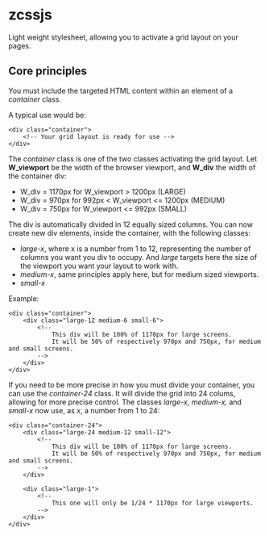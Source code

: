 # zcssjs

Light weight stylesheet, allowing you to activate a grid layout on your pages. 

## Core principles

You must include the targeted HTML content within an element of a *container* class.

A typical use would be:

```
<div class="container">
    <!-- Your grid layout is ready for use -->
</div>
```

The *container* class is one of the two classes activating the grid layout. Let **W_viewport** be the width of the browser viewport, and **W_div** the width of the container div:

- W_div = 1170px for W_viewport > 1200px (LARGE)
- W_div = 970px for 992px < W_viewport <= 1200px (MEDIUM)
- W_div = 750px for W_viewport <= 992px (SMALL)

The div is automatically divided in 12 equally sized columns. You can now create new div elements, inside the container, with the following classes:

- *large-x*, where x is a number from 1 to 12, representing the number of columns you want you div to occupy. And *large* targets here the size of the viewport you want your layout to work with. 
- *medium-x*, same principles apply here, but for medium sized viewports.
- *small-x*

Example: 

```
<div class="container">
    <div class="large-12 medium-6 small-6">
        <!-- 
            This div will be 100% of 1170px for large screens.
            It will be 50% of respectively 970px and 750px, for medium and small screens.
        -->
    </div>
</div>
```

If you need to be more precise in how you must divide your container, you can use the *container-24* class. It will divide the grid into 24 colums, allowing for more precise control. The classes *large-x, medium-x,* and *small-x* now use, as *x*, a number from 1 to 24:

```
<div class="container-24">
    <div class="large-24 medium-12 small-12">
        <!-- 
            This div will be 100% of 1170px for large screens.
            It will be 50% of respectively 970px and 750px, for medium and small screens.
        -->
    </div>

    <div class="large-1">
        <!-- 
            This one will only be 1/24 * 1170px for large viewports.
        -->
    </div>
</div>
```